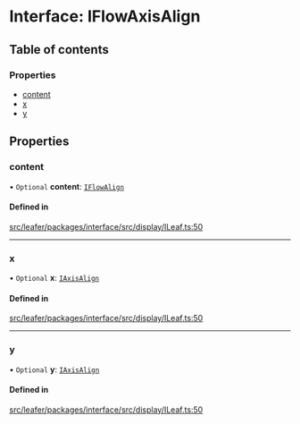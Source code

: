 # Interface: IFlowAxisAlign

## Table of contents

### Properties

- [content](IFlowAxisAlign.md#content)
- [x](IFlowAxisAlign.md#x)
- [y](IFlowAxisAlign.md#y)

## Properties

### content

• `Optional` **content**: [`IFlowAlign`](../modules.md#iflowalign)

#### Defined in

[src/leafer/packages/interface/src/display/ILeaf.ts:50](https://github.com/leaferjs/leafer/blob/c0a3cd1f6ba179c1348a90558ab02097cb535d9a/packages/interface/src/display/ILeaf.ts#L50)

___

### x

• `Optional` **x**: [`IAxisAlign`](../modules.md#iaxisalign)

#### Defined in

[src/leafer/packages/interface/src/display/ILeaf.ts:50](https://github.com/leaferjs/leafer/blob/c0a3cd1f6ba179c1348a90558ab02097cb535d9a/packages/interface/src/display/ILeaf.ts#L50)

___

### y

• `Optional` **y**: [`IAxisAlign`](../modules.md#iaxisalign)

#### Defined in

[src/leafer/packages/interface/src/display/ILeaf.ts:50](https://github.com/leaferjs/leafer/blob/c0a3cd1f6ba179c1348a90558ab02097cb535d9a/packages/interface/src/display/ILeaf.ts#L50)
